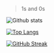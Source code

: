 > 1s and 0s

![Github stats](https://github-readme-stats.vercel.app/api?username=andwati&theme=transparent&show_icons=true&include_all_commits=true&count_private=true)

[![Top Langs](https://github-readme-stats.vercel.app/api/top-langs/?username=andwati&hide=html,css,scss,xslt,makefile,procfile,sass&layout=compact&theme=transparent&card_width=450)](https://github.com/anuraghazra/github-readme-stats)

[![GitHub Streak](https://streak-stats.demolab.com?user=andwati&theme=city-lights)](https://git.io/streak-stats)
